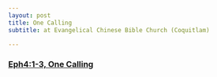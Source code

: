 ```yaml
---
layout: post
title: One Calling
subtitle: at Evangelical Chinese Bible Church (Coquitlam)

---
```


### [Eph4:1-3, One Calling](/one-calling)
